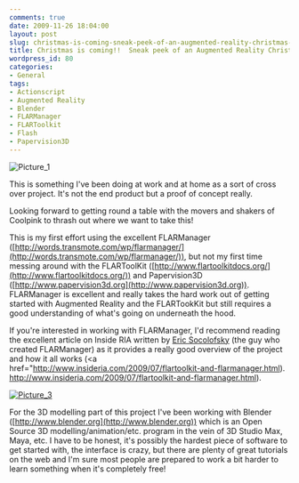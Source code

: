 ```yaml
---
comments: true
date: 2009-11-26 18:04:00
layout: post
slug: christmas-is-coming-sneak-peek-of-an-augmented-reality-christmas-tree
title: Christmas is coming!!  Sneak peek of an Augmented Reality Christmas Tree
wordpress_id: 80
categories:
- General
tags:
- Actionscript
- Augmented Reality
- Blender
- FLARManager
- FLARToolkit
- Flash
- Papervision3D
---
```



    


![Picture_1](http://ianthomasnet.files.wordpress.com/2009/11/picture_1.png?w=300)








This is something I've been doing at work and at home as a sort of cross over project.  It's not the end product but a proof of concept really.







Looking forward to getting round a table with the movers and shakers of Coolpink to thrash out where we want to take this!







This is my first effort using the excellent FLARManager ([http://words.transmote.com/wp/flarmanager/](http://words.transmote.com/wp/flarmanager/)), but not my first time messing around with the FLARToolKit ([http://www.flartoolkitdocs.org/](http://www.flartoolkitdocs.org/)) and Papervision3D ([http://www.papervision3d.org](http://www.papervision3d.org)).  FLARManager is excellent and really takes the hard work out of getting started with Augmented Reality and the FLARTookKit but still requires a good understanding of what's going on underneath the hood. 







If you're interested in working with FLARManager, I'd recommend reading the excellent article on Inside RIA written by [Eric Socolofsky](http://www.oreillynet.com/pub/au/3803) (the guy who created FLARManager) as it provides a really good overview of the project and how it all works (<a href="http://www.insideria.com/2009/07/flartoolkit-and-flarmanager.html).  
http://www.insideria.com/2009/07/flartoolkit-and-flarmanager.html).<br />








[![Picture_3](http://ianthomasnet.files.wordpress.com/2009/11/picture_3.png?w=284)](http://ianthomasnet.files.wordpress.com/2009/11/picture_3.png)











For the 3D modelling part of this project I've been working with Blender ([http://www.blender.org](http://www.blender.org)) which is an Open Source 3D modelling/animation/etc. program in the vein of 3D Studio Max, Maya, etc.  I have to be honest, it's possibly the hardest piece of software to get started with, the interface is crazy, but there are plenty of great tutorials on the web and I'm sure most people are prepared to work a bit harder to learn something when it's completely free!


  
